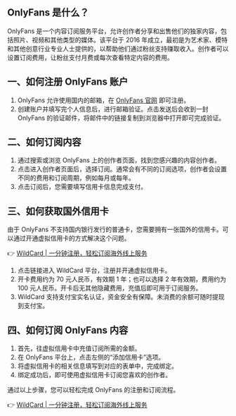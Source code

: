 ## OnlyFans 是什么？

OnlyFans 是一个内容订阅服务平台，允许创作者分享和出售他们的独家内容，包括照片、视频和其他类型的媒体。该平台于 2016 年成立，最初是为艺术家、模特和其他创意行业专业人士提供的，以帮助他们通过粉丝支持赚取收入。创作者可以设置订阅费用，让粉丝支付月费或每次查看特定内容的费用。

## 一、如何注册 OnlyFans 账户

1. OnlyFans 允许使用国内的邮箱，在 [OnlyFans 官网](https://onlyfans.com/) 即可注册。
2. 创建账户并填写完个人信息后，进行邮箱验证。点击发送后会收到一封 OnlyFans 的验证邮件，将邮件中的链接复制到浏览器中打开即可完成验证。

## 二、如何订阅内容

1. 通过搜索或浏览 OnlyFans 上的创作者页面，找到您感兴趣的内容创作者。
2. 点击进入创作者页面后，选择订阅。通常会有不同的订阅选项，创作者会设置不同的费用和订阅周期，例如每月或每年。
3. 点击订阅后，您需要填写信用卡信息完成支付。

## 三、如何获取国外信用卡

由于 OnlyFans 不支持国内银行发行的普通卡，您需要拥有一张国外的信用卡。可以通过开通虚拟信用卡的方式解决这个问题。

👉 [WildCard | 一分钟注册，轻松订阅海外线上服务](https://bit.ly/bewildcard)

1. 点击链接进入 WildCard 平台，注册并开通虚拟信用卡。
2. 开卡费用约为 70 元人民币，有效期 1 年；也可以选择 2 年有效期，费用约为 100 元人民币。开卡后无其他隐藏费用，充值后即可用于订阅服务。
3. WildCard 支持支付宝实名认证，资金安全有保障。未消费的余额可随时提现到支付宝。

## 四、如何订阅 OnlyFans 内容

1. 首先，往虚拟信用卡中充值订阅所需的金额。
2. 在 OnlyFans 平台上，点击左侧的“添加信用卡”选项。
3. 将虚拟信用卡的相关信息填写到对应的表单中，完成绑定。
4. 绑定成功后，即可使用虚拟信用卡订阅您喜欢的创作者。

通过以上步骤，您可以轻松完成 OnlyFans 的注册和订阅流程。

👉 [WildCard | 一分钟注册，轻松订阅海外线上服务](https://bit.ly/bewildcard)